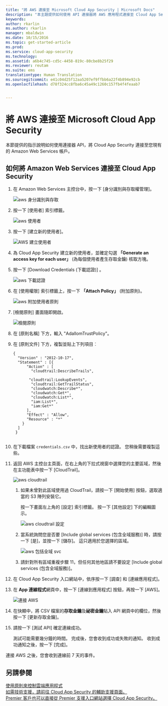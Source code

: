 ```yaml
---
title: "將 AWS 連接至 Microsoft Cloud App Security | Microsoft Docs"
description: "本主題提供如何使用 API 連接器將 AWS 應用程式連接至 Cloud App Security 的資訊。"
keywords: 
author: rkarlin
ms.author: rkarlin
manager: mbaldwin
ms.date: 10/15/2016
ms.topic: get-started-article
ms.prod: 
ms.service: cloud-app-security
ms.technology: 
ms.assetid: a6b4c745-cd5c-4458-819c-80cbe8b25f29
ms.reviewer: reutam
ms.suite: ems
translationtype: Human Translation
ms.sourcegitcommit: e41c04d25f12aa5207ef9ffbb6a22f4b894e92cb
ms.openlocfilehash: d78f324cc8fba6c45a49c1260c157fb4f4feaab7


---
```


# <a name="connect-aws-to-microsoft-cloud-app-security"></a>將 AWS 連接至 Microsoft Cloud App Security
本節提供的指示說明如何使用連接器 API，將 Cloud App Security 連接至您現有的 Amazon Web Services 帳戶。  
  
## <a name="how-to-connect-amazon-web-services-to-cloud-app-security"></a>如何將 Amazon Web Services 連接至 Cloud App Security  
  
1.  在 Amazon Web Services 主控台中，按一下 [身分識別與存取權管理]。  
  
     ![aws 身分識別與存取](./media/aws-identity-and-access.png "aws identity and access")  
  
2.  按一下 [使用者] 索引標籤。  
  
     ![aws 使用者](./media/aws-users.png "aws users")  
  
3.  按一下 [建立新的使用者]。  
  
     ![AWS 建立使用者](./media/aws-create-user.png "AWS create user")  
  
4.  為 Cloud App Security 建立新的使用者，並確定勾選 **「Generate an access key for each user」** (為每個使用者產生存取金鑰) 核取方塊。  
  
5.  按一下 [Download Credentials (下載認證)] 。  
  
     ![aws 下載認證](./media/aws-dl-cred.png "aws dl cred")  
  
6.  在 [使用權限] 索引標籤上，按一下 **「Attach Policy」** (附加原則)。  
  
     ![aws 附加使用者原則](./media/aws-attach-user-policy.png "aws attach user policy")  
  
7.  [檢閱原則] 畫面隨即開啟。
 
     ![檢閱原則](./media/aws-review-policy.png "aws review policy")  
  

8. 在 [原則名稱] 下方，輸入 "AdallomTrustPolicy"。 
10. 在 [原則文件] 下方，複製並貼上下列項目︰  
  
    ```     
    {  
      "Version" : "2012-10-17",  
      "Statement" : [{  
          "Action" : [  
            "cloudtrail:DescribeTrails",  
  
           "cloudtrail:LookupEvents",  
            "cloudtrail:GetTrailStatus",  
            "cloudwatch:Describe*",  
            "cloudwatch:Get*",  
            "cloudwatch:List*",  
            "iam:List*",  
            "iam:Get*"  
          ],  
          "Effect" : "Allow",  
          "Resource" : "*"  
        }  
      ]  
     }  
  
    ```  
  
9. 在下載檔案 `credentials.csv` 中，找出新使用者的認證。 您稍後需要複製這些。  
  
10. 返回 AWS 主控台主頁面，在右上角的下拉式視窗中選擇您的主要區域，然後在主功能表中按一下 [CloudTrail]。  
  
     ![aws cloudtrail](./media/aws-cloudtrail.png "aws cloudtrail")  
  
    1.  如果未曾對此區域使用過 CloudTrail，請按一下 [開始使用] 按鈕，選取適當的 S3 陣列安裝它。  
  
         按一下畫面左上角的 [設定] 索引標籤。 按一下 [其他設定] 下的編輯圖示。  
  
         ![aws cloudtrail 設定](./media/aws-cloudtrail-config.png "aws cloudtrail config")  
  
    2.  當系統詢問您是否要 [Include global services (包含全域服務)] 時，請按一下 [是]，並按一下 [儲存]。 這只適用於您選擇的區域。  
  
         ![aws 包括全域 svc](./media/aws-include-global-svc.png "aws include global svc")  
  
    3.  請針對所有區域重複步驟 11，但任何其他地區請不要設定 [Include global services (包含全域服務)]。  
  
11. 在 Cloud App Security 入口網站中，依序按一下 [調查] 和 [連線應用程式]。  
  
12. 在 **App 連線程式**網頁中，按一下 [連線到應用程式] 按鈕，再按一下 [AWS]。  
  
     ![連接 AWS](./media/connect-aws.png "connect AWS")  
  
13. 在快顯中，將 CSV 檔案的**存取金鑰**及**祕密金鑰**貼入 API 網頁中的欄位，然後按一下 [更新存取金鑰]。  
  
14. 請按一下 [測試 API] 確定連線成功。  
  
     測試可能需要幾分鐘的時間。 完成後，您會收到成功或失敗的通知。 收到成功通知之後，按一下 [完成]。  
  
連接 AWS 之後，您會收到連線前 7 天的事件。
  
## <a name="see-also"></a>另請參閱  
[使用原則來控制雲端應用程式](control-cloud-apps-with-policies.md)   
[如需技術支援，請前往 Cloud App Security 的輔助支援頁面。](http://support.microsoft.com/oas/default.aspx?prid=16031)   
[Premier 客戶也可以直接從 Premier 支援入口網站選擇 Cloud App Security。](https://premier.microsoft.com/)  
  
  


<!--HONumber=Nov16_HO4-->


